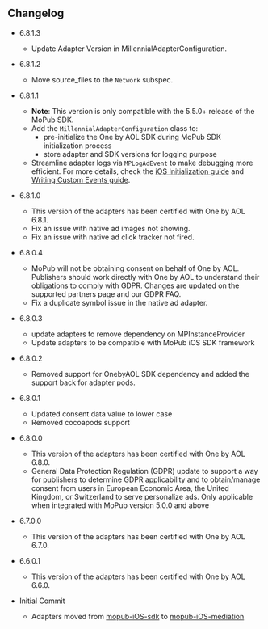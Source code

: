 ## Changelog
* 6.8.1.3
    * Update Adapter Version in MillennialAdapterConfiguration.
    
* 6.8.1.2
    * Move source_files to the `Network` subspec. 

* 6.8.1.1
    * **Note**: This version is only compatible with the 5.5.0+ release of the MoPub SDK.
    * Add the `MillennialAdapterConfiguration` class to: 
         * pre-initialize the One by AOL SDK during MoPub SDK initialization process
         * store adapter and SDK versions for logging purpose
    * Streamline adapter logs via `MPLogAdEvent` to make debugging more efficient. For more details, check the [iOS Initialization guide](https://developers.mopub.com/docs/ios/initialization/) and [Writing Custom Events guide](https://developers.mopub.com/docs/ios/custom-events/).

* 6.8.1.0
    * This version of the adapters has been certified with One by AOL 6.8.1.
    * Fix an issue with native ad images not showing.
    * Fix an issue with native ad click tracker not fired.

* 6.8.0.4
    * MoPub will not be obtaining consent on behalf of One by AOL. Publishers should work directly with One by AOL to understand their obligations to comply with GDPR. Changes are updated on the supported partners page and our GDPR FAQ.
    * Fix a duplicate symbol issue in the native ad adapter.
    
* 6.8.0.3
    * update adapters to remove dependency on MPInstanceProvider
    * Update adapters to be compatible with MoPub iOS SDK framework

* 6.8.0.2
  * Removed support for OnebyAOL SDK dependency and added the support back for adapter pods.

* 6.8.0.1
  * Updated consent data value to lower case
  * Removed cocoapods support
    
* 6.8.0.0
   * This version of the adapters has been certified with One by AOL 6.8.0.
   * General Data Protection Regulation (GDPR) update to support a way for publishers to determine GDPR applicability and to obtain/manage consent from users in European Economic Area, the United Kingdom, or Switzerland to serve personalize ads. Only applicable when integrated with MoPub version 5.0.0 and above

 * 6.7.0.0
    * This version of the adapters has been certified with One by AOL 6.7.0.

  * 6.6.0.1
    * This version of the adapters has been certified with One by AOL 6.6.0.

  * Initial Commit
  	* Adapters moved from [mopub-iOS-sdk](https://github.com/mopub/mopub-ios-sdk) to [mopub-iOS-mediation](https://github.com/mopub/mopub-iOS-mediation/)

